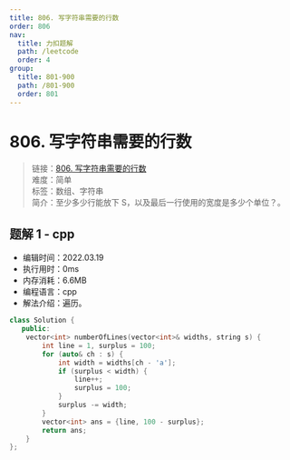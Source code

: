 ```yaml
---
title: 806. 写字符串需要的行数
order: 806
nav:
  title: 力扣题解
  path: /leetcode
  order: 4
group:
  title: 801-900
  path: /801-900
  order: 801
---
```


# 806. 写字符串需要的行数

> 链接：[806. 写字符串需要的行数](https://leetcode-cn.com/problems/number-of-lines-to-write-string/)  
> 难度：简单  
> 标签：数组、字符串  
> 简介：至少多少行能放下 S，以及最后一行使用的宽度是多少个单位？。

## 题解 1 - cpp

- 编辑时间：2022.03.19
- 执行用时：0ms
- 内存消耗：6.6MB
- 编程语言：cpp
- 解法介绍：遍历。

```cpp
class Solution {
   public:
    vector<int> numberOfLines(vector<int>& widths, string s) {
        int line = 1, surplus = 100;
        for (auto& ch : s) {
            int width = widths[ch - 'a'];
            if (surplus < width) {
                line++;
                surplus = 100;
            }
            surplus -= width;
        }
        vector<int> ans = {line, 100 - surplus};
        return ans;
    }
};
```
